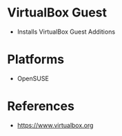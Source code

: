 # VirtualBox Guest

- Installs VirtualBox Guest Additions

# Platforms

- OpenSUSE

# References

- https://www.virtualbox.org
